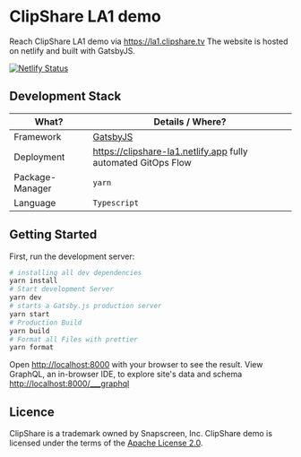 # ClipShare LA1 demo

Reach ClipShare LA1 demo via https://la1.clipshare.tv
The website is hosted on netlify and built with GatsbyJS.

[![Netlify Status](https://api.netlify.com/api/v1/badges/0e6d167a-149f-44df-8ff4-ce066055cbd1/deploy-status)](https://app.netlify.com/sites/resplendent-cendol-88d067/deploys)

## Development Stack

| What?           | Details / Where?                                                      |
| --------------- | --------------------------------------------------------------------- |
| Framework       | [GatsbyJS](https://www.gatsbyjs.com/)                                 |
| Deployment      | https://clipshare-la1.netlify.app fully automated GitOps Flow     |
| Package-Manager | `yarn`                                                                |
| Language        | `Typescript`                                                          |

## Getting Started

First, run the development server:

```bash
# installing all dev dependencies
yarn install
# Start development Server
yarn dev
# starts a Gatsby.js production server
yarn start
# Production Build
yarn build
# Format all Files with prettier
yarn format

```

Open [http://localhost:8000](http://localhost:8000) with your browser to see the result.
View GraphQL, an in-browser IDE, to explore site's data and schema [http://localhost:8000/\_\_\_graphql](http://localhost:8000/___graphql)

## Licence

ClipShare is a trademark owned by Snapscreen, Inc.
ClipShare demo is licensed under the terms of the [Apache License 2.0](LICENSE).
